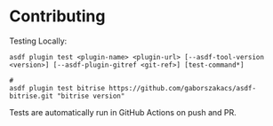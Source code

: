 # Contributing

Testing Locally:

```shell
asdf plugin test <plugin-name> <plugin-url> [--asdf-tool-version <version>] [--asdf-plugin-gitref <git-ref>] [test-command*]

#
asdf plugin test bitrise https://github.com/gaborszakacs/asdf-bitrise.git "bitrise version"
```

Tests are automatically run in GitHub Actions on push and PR.
